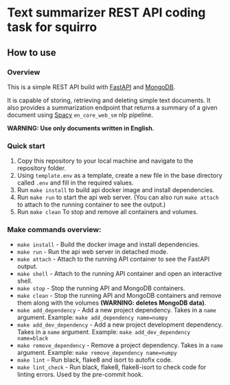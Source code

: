 # Text summarizer REST API coding task for squirro

## How to use
### Overview
This is a simple REST API build with [FastAPI](https://fastapi.tiangolo.com) and [MongoDB](https://www.mongodb.com/).

It is capable of storing, retrieving and deleting simple text documents. It also provides a summarization endpoint that returns a summary of a given document using [Spacy](https://spacy.io/) `en_core_web_sm` nlp pipeline.

**WARNING: Use only documents written in English.**

### Quick start
1. Copy this repository to your local machine and navigate to the repository folder.
2. Using `template.env` as a template, create a new file in the base directory called `.env` and fill in the required values.
3. Run `make install` to build api docker image and install dependencies.
4. Run `make run` to start the api web server. (You can also run `make attach` to attach to the running container to see the output.)
5. Run `make clean` To stop and remove all containers and volumes.

### Make commands overview:
- `make install` - Build the docker image and install dependencies.
- `make run` - Run the api web server in detached mode.
- `make attach` - Attach to the running API container to see the FastAPI output.
- `make shell` - Attach to the running API container and open an interactive shell.
- `make stop` - Stop the running API and MongoDB containers.
- `make clean` - Stop the running API and MongoDB containers and remove them along with the volumes **(WARNING: deletes MongoDB data)**.
- `make add_dependency` - Add a new project dependency. Takes in a `name` argument. Example: `make add_dependency name=numpy`
- `make add_dev_dependency` - Add a new project development dependency. Takes in a `name` argument. Example: `make add_dev_dependency name=black`
- `make remove_dependency` - Remove a project dependency. Takes in a `name` argument. Example: `make remove_dependency name=numpy`
- `make lint` - Run black, flake8 and isort to autofix code.
- `make lint_check` - Run black, flake8, flake8-isort to check code for linting errors. Used by the pre-commit hook.